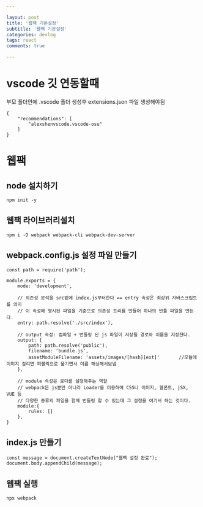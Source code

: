 ```yaml
---

layout: post
title: '웹팩 기본설정'
subtitle: '웹팩 기본설정'
categories: devlog
tags: react
comments: true

---
```

# vscode 깃 연동할때
부모 폴더안에 .vscode 폴더 생성후 extensions.json 파일 생성해야됨

```
{
    "recommendations": [
        "alexshenvscode.vscode-osu"
    ]
}
```

# 웹팩

## node 설치하기  
`npm init -y`

## 웹팩 라이브러리설치
`npm i -D webpack webpack-cli webpack-dev-server`

## webpack.config.js 설정 파일 만들기

```
const path = require('path');

module.exports = {
    mode: 'development', 
    
    // 의존성 분석을 src밑에 index.js부터한다 == entry 속성은 최상위 자바스크립트를 의미
    // 이 속성에 명시된 파일을 기준으로 의존성 트리를 만들어 하나의 번틀 파일을 만든다.
    entry: path.resolve('./src/index'),     

    // output 속성: 컴파일 + 번들링 된 js 파일이 저장될 경로와 이름을 지정한다.
    output: {
        path: path.resolve('public'),
        filename: 'bundle.js',
        assetModuleFilename: 'assets/images/[hash][ext]'       //모듈에 이미지 걸리면 퍼블릭으로 옮기면서 이름 해싱해서보냄
    },
    
    // module 속성은 로더를 설정해주는 역할
    // webpack은 js뿐만 아니라 Loader를 이용하여 CSS나 이미지, 웹폰트, jSX, VUE 등 
    // 다양한 종류의 파일을 함께 번들링 할 수 있는데 그 설정을 여기서 하는 것이다.
    module:{
        rules: []
    },
}
```

## index.js 만들기
```
const message = document.createTextNode("웹팩 설정 완료");
document.body.appendChild(message);
```

## 웹팩 실행
`npx webpack`